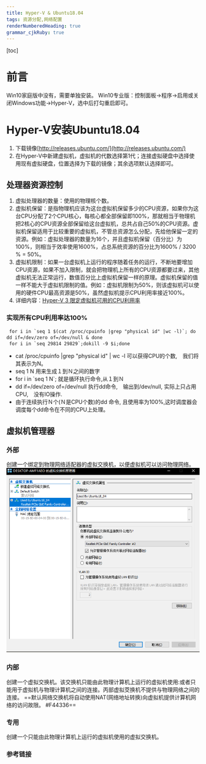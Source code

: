 ```yaml
---
title: Hyper-V & Ubuntu18.04
tags: 资源分配,网络配置
renderNumberedHeading: true
grammar_cjkRuby: true
---
```


[toc]


# 前言
Win10家庭版中没有，需要单独安装。
Win10专业版：控制面板->程序->启用或关闭Windows功能->Hyper-V，选中后打勾重启即可。

# Hyper-V安装Ubuntu18.04
1. 下载镜像[http://releases.ubuntu.com/](http://releases.ubuntu.com/)
2. 在Hyper-V中新建虚拟机，虚拟机的代数选择第1代；连接虚拟硬盘中选择使用现有虚拟硬盘，位置选择为下载的镜像；其余选项默认选择即可。
## 处理器资源控制

1. 虚拟处理器的数量：使用的物理核个数。
2. 虚拟机保留：是指物理机应该为这台虚拟机保留多少的CPU资源，如果你为这台CPU分配了2个CPU核心，每核心都全部保留即100%，那就相当于物理机把2核心的CPU资源全部保留给这台虚拟机，总共占自己50%的CPU资源。虚拟机保留适用于比较重要的虚拟机，不管总资源怎么分配，先给他保留一定的资源。例如：虚拟处理器的数量为16个，并且虚拟机保留（百分比）为100%，则相当于效率使用1600%，占总系统资源的百分比为1600% / 3200 % = 50%。
3. 虚拟机限制：如果一台虚拟机上运行的程序随着任务的运行，不断地要增加CPU资源，如果不加入限制，就会把物理机上所有的CPU资源都要过来，其他虚拟机无法正常运行，数值百分比上虚拟机保留一样的原理。虚拟机保留的值一样不能大于虚拟机限制的值。例如：虚拟机限制为50%，则该虚拟机可以使用的硬件CPU最高资源是50%，虽然虚拟机提示CPU利用率接近100%。
4. 详细内容：[Hyper-V 3 限定虚拟机可用的CPU利用率](https://blog.51cto.com/wangshujiang/936269)
### 实现所有CPU利用率达100%

``` bash?linenums
 for i in `seq 1 $(cat /proc/cpuinfo |grep "physical id" |wc -l)`; do dd if=/dev/zero of=/dev/null & done
 for i in `seq 29814 29829`;dokill -9 $i;done
```

- cat /proc/cpuinfo |grep "physical id" | wc -l 可以获得CPU的个数,　我们将其表示为N。
- seq 1 N 用来生成１到Ｎ之间的数字
- for i in \`seq 1 N\`; 就是循环执行命令,从１到Ｎ
- dd if=/dev/zero of=/dev/null 执行dd命令,　输出到/dev/null, 实际上只占用CPU,　没有IO操作.
- 由于连续执行Ｎ个(Ｎ是CPU个数)的dd 命令, 且使用率为100%,这时调度器会调度每个dd命令在不同的CPU上处理。
## 虚拟机管理器
### 外部
创建一个绑定到物理网络适配器的虚拟交换机，以便虚拟机可以访问物理网络。
![外部类型](./images/1642847333350.png)

### 内部
创建一个虚拟交换机。该交换机只能由此物理计算机上运行的虚拟机使用:或者只能用于虚拟机与物理计算机之间的连接。丙部虚拟茭换机不提供与物理网络之间的连接。
==默认网络交换机将自动使用NAT(网络地址转换)向虚拟机提供计算机网络的访问故限。 #F44336==

### 专用
创建一个只能由此物理计算机上运行的虚拟机使用的虚拟交换机。

### 参考链接